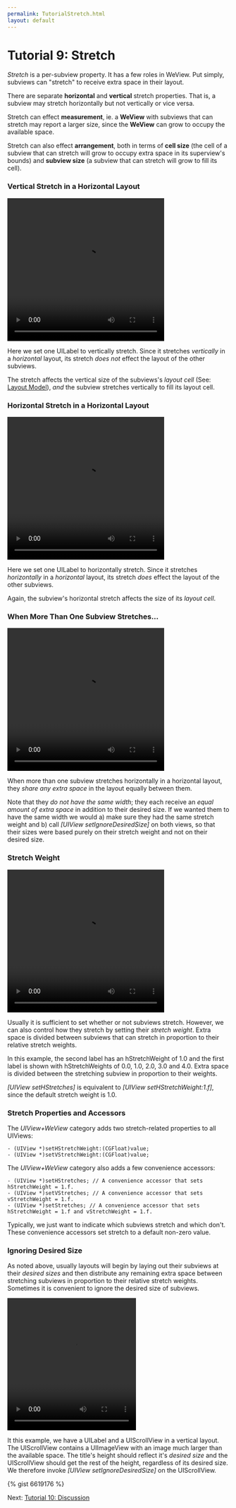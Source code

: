 ```yaml
---
permalink: TutorialStretch.html
layout: default
---
```


Tutorial 9: Stretch
==

<!-- TEMPLATE START -->

_Stretch_ is a per-subview property. It has a few roles in WeView.  Put simply, subviews can "stretch" to receive extra space in their layout.

There are separate **horizontal** and **vertical** stretch properties.  That is, a subview may stretch horizontally but not vertically or vice versa.

Stretch can effect **measurement**, ie. a **WeView** with subviews that can stretch may report a larger size, since the **WeView** can grow to occupy the available space.

Stretch can also effect **arrangement**, both in terms of **cell size** (the cell of a subview that can stretch will grow to occupy extra space in its superview's bounds) and **subview size** (a subview that can stretch will grow to fill its cell).

### Vertical Stretch in a Horizontal Layout

<video WIDTH="356" HEIGHT="324" AUTOPLAY="true" controls="true" LOOP="true" class="embedded_video" >
<source src="videos/video-9DAFBBF5-5099-4CCF-8A41-F7DCAB5E2E1C-30497-00024594CE3DD371.mp4" type="video/mp4" />
<source src="videos/video-9DAFBBF5-5099-4CCF-8A41-F7DCAB5E2E1C-30497-00024594CE3DD371.webm" type="video/webm" />
</video>

Here we set one UILabel to vertically stretch.  Since it stretches _vertically_ in a _horizontal_ layout, its stretch _does not_ effect the layout of the other subviews.  

The stretch affects the vertical size of the subviews's _layout cell_ (See: [Layout Model](TutorialLayoutModel.html)), _and_ the subview stretches vertically to fill its layout cell.


### Horizontal Stretch in a Horizontal Layout

<video WIDTH="356" HEIGHT="324" AUTOPLAY="true" controls="true" LOOP="true" class="embedded_video" >
<source src="videos/video-C3956C04-2100-4C64-8958-4EEB97CE381D-30497-00024592468344C2.mp4" type="video/mp4" />
<source src="videos/video-C3956C04-2100-4C64-8958-4EEB97CE381D-30497-00024592468344C2.webm" type="video/webm" />
</video>

Here we set one UILabel to horizontally stretch.  Since it stretches _horizontally_ in a _horizontal_ layout, its stretch _does_ effect the layout of the other subviews.

Again, the subview's horizontal stretch affects the size of its _layout cell_.


### When More Than One Subview Stretches...

 <video WIDTH="356" HEIGHT="324" AUTOPLAY="true" controls="true" LOOP="true" class="embedded_video" >
 <source src="videos/video-E3D6C0C3-99D0-4244-8DE3-AFAC08EACF50-30497-000246034A91B250.mp4" type="video/mp4" />
 <source src="videos/video-E3D6C0C3-99D0-4244-8DE3-AFAC08EACF50-30497-000246034A91B250.webm" type="video/webm" />
 </video>

When more than one subview stretches horizontally in a horizontal layout, they _share any extra space_ in the layout equally between them.

Note that they _do not have the same width_; they each receive an _equal amount of extra space_ in addition to their desired size.  If we wanted them to have the same width we would a) make sure they had the same stretch weight and b) call _\[UIView setIgnoreDesiredSize\]_ on both views, so that their sizes were based purely on their stretch weight and not on their desired size.

### Stretch Weight

<video WIDTH="356" HEIGHT="324" AUTOPLAY="true" controls="true" LOOP="true" class="embedded_video" >
<source src="videos/video-195620C4-BBD3-4CAC-95F3-9A5C4CD02BB3-30497-0002460DBE426621.mp4" type="video/mp4" />
<source src="videos/video-195620C4-BBD3-4CAC-95F3-9A5C4CD02BB3-30497-0002460DBE426621.webm" type="video/webm" />
</video>

Usually it is sufficient to set whether or not subviews stretch.  However, we can also control how they stretch by setting their _stretch weight_.  Extra space is divided between subviews that can stretch in proportion to their relative stretch weights.

In this example, the second label has an hStretchWeight of 1.0 and the first label is shown with hStretchWeights of 0.0, 1.0, 2.0, 3.0 and 4.0.  Extra space is divided between the stretching subview in proportion to their weights.

_\[UIView setHStretches\]_ is equivalent to _\[UIView setHStretchWeight:1.f\]_, since the default stretch weight is 1.0.

### Stretch Properties and Accessors

The _UIView+WeView_ category adds two stretch-related properties to all UIViews:

	- (UIView *)setHStretchWeight:(CGFloat)value;
	- (UIView *)setVStretchWeight:(CGFloat)value;

The _UIView+WeView_ category also adds a few convenience accessors:

	- (UIView *)setHStretches; // A convenience accessor that sets hStretchWeight = 1.f.
	- (UIView *)setVStretches; // A convenience accessor that sets vStretchWeight = 1.f.
	- (UIView *)setStretches; // A convenience accessor that sets hStretchWeight = 1.f and vStretchWeight = 1.f.

Typically, we just want to indicate which subviews stretch and which don't.  These convenience accessors set stretch to a default non-zero value.

### Ignoring Desired Size

As noted above, usually layouts will begin by laying out their subviews at their _desired sizes_ and then distribute any remaining extra space between stretching subviews in proportion to their relative stretch weights.  Sometimes it is convenient to ignore the desired size of subviews.

<video WIDTH="292" HEIGHT="300" AUTOPLAY="true" controls="true" LOOP="true" class="embedded_video" >
    <source src="videos/video-B0203939-DBF5-4EDA-9DC3-D76E58FD7522-19015-0006A36CDD754484.mp4" type="video/mp4" />
    <source src="videos/video-B0203939-DBF5-4EDA-9DC3-D76E58FD7522-19015-0006A36CDD754484.webm" type="video/webm" />
</video>

It this example, we have a UILabel and a UIScrollView in a vertical layout.  The UIScrollView contains a UIImageView with an image much larger than the available space. The title's height should reflect it's _desired size_ and the UIScrollView should get the rest of the height, regardless of its desired size.  We therefore invoke _\[UIView setIgnoreDesiredSize\]_ on the UIScrollView.

{% gist 6619176 %}


<!-- TEMPLATE END -->

<p class="nextLink">Next:  <a href="TutorialDiscussion.html">Tutorial 10: Discussion</a></p>